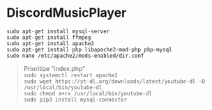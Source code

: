 # DiscordMusicPlayer
`sudo apt-get install mysql-server`<br />
`sudo apt-get install ffmpeg`<br />
`sudo apt-get install apache2`<br />
`sudo apt-get install php libapache2-mod-php php-mysql`<br />
`sudo nano /etc/apache2/mods-enabled/dir.conf`<br />
>Prioritize "index.php"<br />
`sudo systemctl restart apache2`<br />
`sudo wget https://yt-dl.org/downloads/latest/youtube-dl -O /usr/local/bin/youtube-dl`<br />
`sudo chmod a+rx /usr/local/bin/youtube-dl`<br />
`sudo pip3 install mysql-connector`<br />
